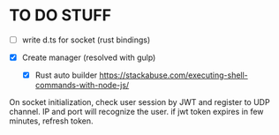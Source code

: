 # TO DO STUFF

- [ ] write d.ts for socket (rust bindings)

- [x] Create manager (resolved with gulp)
  - [x] Rust auto builder https://stackabuse.com/executing-shell-commands-with-node-js/

On socket initialization, check user session by JWT and register to UDP channel.
IP and port will recognize the user.
if jwt token expires in few minutes, refresh token.
